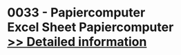 # 0033 - Papiercomputer<br />Excel Sheet Papiercomputer<br />[>> Detailed information](https://secure.shareit.com/shareit/product.html?productid=300747813&affiliateid=200057808)